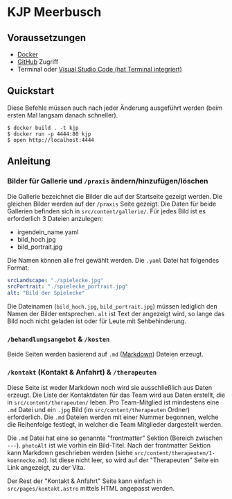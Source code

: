 # KJP Meerbusch

## Voraussetzungen

- [Docker](https://www.docker.com/)
- [GitHub](https://github.com/) Zugriff
- Terminal oder [Visual Studio Code (hat Terminal integriert)](https://code.visualstudio.com/)

## Quickstart

Diese Befehle müssen auch nach jeder Änderung ausgeführt werden (beim ersten Mal langsam danach schneller).

```shell
$ docker build . -t kjp
$ docker run -p 4444:80 kjp
$ open http://localhost:4444
```

## Anleitung

### Bilder für Gallerie und `/praxis` ändern/hinzufügen/löschen

Die Gallerie bezeichnet die Bilder die auf der Startseite gezeigt werden. Die gleichen Bilder werden auf der `/praxis` Seite gezeigt. Die Daten für beide Gallerien befinden sich in `src/content/gallerie/`. Für jedes Bild ist es erforderlich 3 Dateien anzulegen:
- irgendein_name.yaml
- bild_hoch.jpg
- bild_portrait.jpg

Die Namen können alle frei gewählt werden. Die `.yaml` Datei hat folgendes Format:

```yaml
srcLandscape: "./spielecke.jpg"
srcPortrait: "./spielecke_portrait.jpg"
alt: "Bild der Spielecke"
```

Die Dateinamen (`bild_hoch.jpg`, `bild_portrait.jpg`) müssen lediglich den Namen der Bilder entsprechen. `alt` ist Text der angezeigt wird, so lange das Bild noch nicht geladen ist oder für Leute mit Sehbehinderung.

### `/behandlungsangebot` & `/kosten`

Beide Seiten werden basierend auf `.md` ([Markdown](https://www.markdownguide.org/cheat-sheet/)) Dateien erzeugt.

### `/kontakt` (Kontakt & Anfahrt) & `/therapeuten`

Diese Seite ist weder Markdown noch wird sie ausschließlich aus Daten erzeugt. Die Liste der Kontaktdaten für das Team wird aus Daten erstellt, die in `src/content/therapeuten/` leben. Pro Team-Mitglied ist mindestens eine `.md` Datei und ein `.jpg` Bild (im `src/content/therapeuten` Ordner) erforderlich. Die `.md` Dateien werden mit einer Nummer begonnen, welche die Reihenfolge festlegt, in welcher die Team Mitglieder dargestellt werden.

Die `.md` Datei hat eine so genannte "frontmatter" Sektion (Bereich zwischen `---`). `photoAlt` ist wie vorhin ein Bild-Titel. Nach der frontmatter Sektion kann Markdown geschrieben werden (siehe `src/content/therapeuten/1-koennecke.md`). Ist diese nicht leer, so wird auf der "Therapeuten" Seite ein Link angezeigt, zu der Vita.

Der Rest der "Kontakt & Anfahrt" Seite kann einfach in `src/pages/kontakt.astro` mittels HTML angepasst werden.
